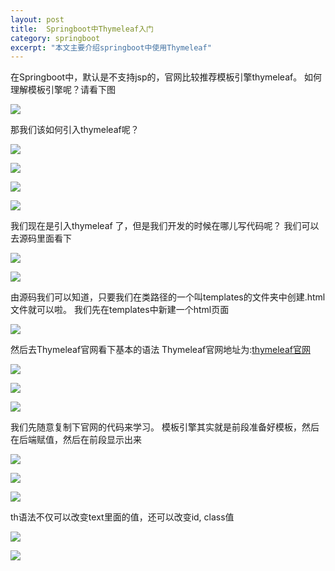 ```yaml
---
layout: post
title:  Springboot中Thymeleaf入门
category: springboot
excerpt: "本文主要介绍springboot中使用Thymeleaf"
---
```

在Springboot中，默认是不支持jsp的，官网比较推荐模板引擎thymeleaf。
如何理解模板引擎呢？请看下图

![](https://img-blog.csdnimg.cn/20200318205127917.png)

那我们该如何引入thymeleaf呢？ 

![](https://img-blog.csdnimg.cn/20200318210328127.png)

![](https://img-blog.csdnimg.cn/20200318210403947.png)

![](https://img-blog.csdnimg.cn/20200318210707336.png)

![](https://img-blog.csdnimg.cn/20200318231248384.png)

我们现在是引入thymeleaf 了，但是我们开发的时候在哪儿写代码呢？ 我们可以去源码里面看下 

![](https://img-blog.csdnimg.cn/20200319233048190.png)

![](https://img-blog.csdnimg.cn/20200319233139511.png)

由源码我们可以知道，只要我们在类路径的一个叫templates的文件夹中创建.html文件就可以啦。 我们先在templates中新建一个html页面 

![](https://img-blog.csdnimg.cn/20200319234826989.png)

然后去Thymeleaf官网看下基本的语法 Thymeleaf官网地址为:[thymeleaf官网](https://www.thymeleaf.org/) 

![](https://img-blog.csdnimg.cn/20200319235219583.png)

![](https://img-blog.csdnimg.cn/20200319235420730.png)

![](https://img-blog.csdnimg.cn/20200319235937364.png)

我们先随意复制下官网的代码来学习。 模板引擎其实就是前段准备好模板，然后在后端赋值，然后在前段显示出来 

![](https://img-blog.csdnimg.cn/20200320001110361.png)

![](https://img-blog.csdnimg.cn/20200320001205978.png)

![](https://img-blog.csdnimg.cn/20200320001246478.png)

th语法不仅可以改变text里面的值，还可以改变id, class值 

![](https://img-blog.csdnimg.cn/20200320002000368.png)

![](https://img-blog.csdnimg.cn/20200320002057846.png)

